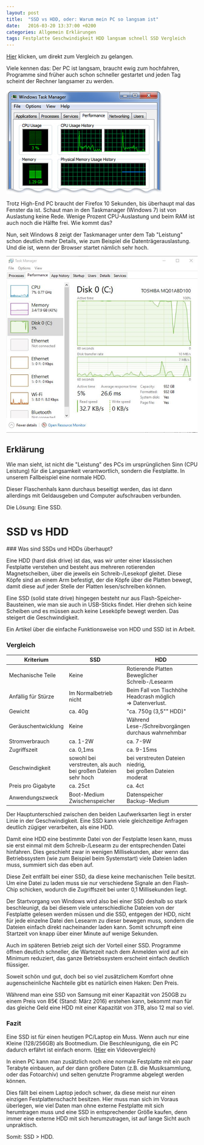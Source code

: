 ```yaml
---
layout: post
title:  "SSD vs HDD, oder: Warum mein PC so langsam ist"
date:   2016-03-20 13:37:00 +0200
categories: Allgemein Erklärungen
tags: Festplatte Geschwindigkeit HDD langsam schnell SSD Vergleich
---
```



[Hier](/ssd-vs-hdd/#zumVergleich) klicken, um direkt zum Vergleich zu gelangen.

Viele kennen das: Der PC ist langsam, braucht ewig zum hochfahren, Programme sind früher auch schon schneller gestartet und jeden Tag scheint der Rechner langsamer zu werden.


![Wenig Auslastung](/uploads/2016-03-20-ssd-vs-hdd/Taskmanager-7.jpg)

Trotz High-End PC braucht der Firefox 10 Sekunden, bis überhaupt mal das Fenster da ist. Schaut man in den Taskmanager (Windows 7) ist von Auslastung keine Rede. Wenige Prozent CPU-Auslastung und beim RAM ist auch noch die Hälfte frei. Wie kommt das?


<!--more-->


Nun, seit Windows 8 zeigt der Taskmanager unter dem Tab "Leistung" schon deutlich mehr Details, wie zum Beispiel die Datenträgerauslastung. Und die ist, wenn der Browser startet nämlich sehr hoch.


![Datenträgerauslastung im Windows 10 Taskmanager](/uploads/2016-03-20-ssd-vs-hdd/HDD-usage.jpg)
## Erklärung

Wie man sieht, ist nicht die "Leistung" des PCs im ursprünglichen Sinn (CPU Leistung) für die Langsamkeit verantwortlich, sondern die Festplatte. In unserem Fallbeispiel eine normale HDD.

Dieser Flaschenhals kann durchaus beseitigt werden, das ist dann allerdings mit Geldausgeben und Computer aufschrauben verbunden.

Die Lösung: Eine SSD.

<h1 id="zumVergleich">SSD vs HDD</h1>
### Was sind SSDs und HDDs überhaupt?

Eine HDD (hard disk drive) ist das, was wir unter einer klassischen Festplatte verstehen und besteht aus mehreren rotierenden Magnetscheiben, über die jeweils ein Schreib-/Lesekopf gleitet. Diese Köpfe sind an einem Arm befestigt, der die Köpfe über die Platten bewegt, damit diese auf jeder Stelle der Platten lesen/schreiben können.

Eine SSD (solid state drive) hingegen besteht nur aus Flash-Speicher-Bausteinen, wie man sie auch in USB-Sticks findet. Hier drehen sich keine Scheiben und es müssen auch keine Leseköpfe bewegt werden. Das steigert die Geschwindigkeit.

Ein Artikel über die einfache Funktionsweise von HDD und SSD ist in Arbeit.

### Vergleich

| Kriterium           | SSD                                                           | HDD                                                             |
| ------------------- | ------------------------------------------------------------- | --------------------------------------------------------------- |
| Mechanische Teile   | Keine                                                         | Rotierende Platten<br/>Beweglicher Schreib-/Lesearm             |
| Anfällig für Stürze | Im Normalbetrieb nicht                                        | Beim Fall von Tischhöhe Headcrash möglich <br/>=> Datenverlust. |
| Gewicht             | ca. 40g                                                       | "ca. 750g (3,5"" HDD)"                                          |
| Geräuschentwicklung | Keine                                                         | Während Lese-/Schreibvorgängen durchaus wahrnehmbar             |
| Stromverbrauch      | ca. 1-2W                                                      | ca. 7-9W                                                        |
| Zugriffszeit        | ca. 0,1ms                                                     | ca. 9-15ms                                                      |
| Geschwindigkeit     | sowohl bei verstreuten, als auch bei großen Dateien sehr hoch | bei verstreuten Dateien niedrig,<br/>bei großen Dateien moderat |
| Preis pro Gigabyte  | ca. 25ct                                                      | ca. 4ct                                                         |
| Anwendungszweck     | Boot-Medium<br/>Zwischenspeicher                              | Datenspeicher<br/>Backup-Medium                                 |

Der Hauptunterschied zwischen den beiden Laufwerksarten liegt in erster Linie in der Geschwindigkeit. Eine SSD kann viele gleichzeitige Anfragen deutlich zügiger verarbeiten, als eine HDD.

Damit eine HDD eine bestimmte Datei von der Festplatte lesen kann, muss sie erst einmal mit dem Schreib-/Lesearm zu der entsprechenden Datei hinfahren. Dies geschieht zwar in wenigen Millisekunden, aber wenn das Betriebssystem (wie zum Beispiel beim Systemstart) viele Dateien laden muss, summiert sich das eben auf.

Diese Zeit entfällt bei einer SSD, da diese keine mechanischen Teile besitzt. Um eine Datei zu laden muss sie nur verschiedene Signale an den Flash-Chip schicken, wodurch die Zugriffszeit bei unter 0,1 Millisekunden liegt.

Der Startvorgang von Windows wird also bei einer SSD deshalb so stark beschleunigt, da bei diesem viele unterschiedliche Dateien von der Festplatte gelesen werden müssen und die SSD, entgegen der HDD, nicht für jede einzelne Datei den Lesearm zu dieser bewegen muss, sondern die Dateien einfach direkt nacheinander laden kann. Somit schrumpft eine Startzeit von knapp über einer Minute auf wenige Sekunden.

Auch im späteren Betrieb zeigt sich der Vorteil einer SSD. Programme öffnen deutlich schneller, die Wartezeit nach dem Anmelden wird auf ein Minimum reduziert, das ganze Betriebssystem erscheint einfach deutlich flüssiger.

Soweit schön und gut, doch bei so viel zusätzlichem Komfort ohne augenscheinliche Nachteile gibt es natürlich einen Haken: Den Preis.

Während man eine SSD von Samsung mit einer Kapazität von 250GB zu einem Preis von 85€ (Stand: März 2016) erstehen kann, bekommt man für das gleiche Geld eine HDD mit einer Kapazität von 3TB, also 12 mal so viel.

### Fazit

Eine SSD ist für einen heutigen PC/Laptop ein Muss. Wenn auch nur eine Kleine (128/256GB) als Bootmedium. Die Beschleunigung, die ein PC dadurch erfährt ist einfach enorm. ([Hier](https://www.youtube.com/watch?v=hyVDEh28ZmA) ein Videovergleich)

In einen PC kann man zusätzlich noch eine normale Festplatte mit ein paar Terabyte einbauen, auf der dann größere Daten (z.B. die Musiksammlung, oder das Fotoarchiv) und selten genutzte Programme abgelegt werden können.

Dies fällt bei einem Laptop jedoch schwer, da diese meist nur einen einzigen Festplattenschacht besitzen. Hier muss man sich im Voraus überlegen, wie viel Daten man ohne externe Festplatte mit sich herumtragen muss und eine SSD in entsprechender Größe kaufen, denn immer eine externe HDD mit sich herumzutragen, ist auf lange Sicht auch unpraktisch.

Somit: SSD > HDD.